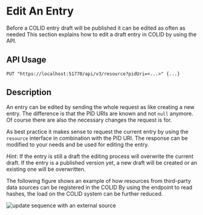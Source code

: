 # Edit An Entry

Before a COLID entry draft will be published it can be edited as often as needed
This section explains how to edit a draft entry in COLID by using the API.

## API Usage

```shell
PUT "https://localhost:51770/api/v3/resource?pidUri=<...>" {...}
```

## Description

An entry can be edited by sending the whole request as like creating a new entry. The difference is that the PID URIs are known and not `null` anymore. Of course there are also the necessary changes the request is for.

As best practice it makes sense to request the current entry by using the `resource` interface in combination with the PID URI. The response can be modified to your needs and be used for editing the entry.

*Hint*:
If the entry is still a draft the editing process will overwrite the current draft.
If the entry is a published version yet, a new draft will be created or an existing one will be overwritten.

The following figure shows an example of how resources from third-party data sources can be registered in the COLID By using the endpoint to read hashes, the load on the COLID system can be further reduced.

![update sequence with an external source](assets/external_resource-update_sequence.svg)